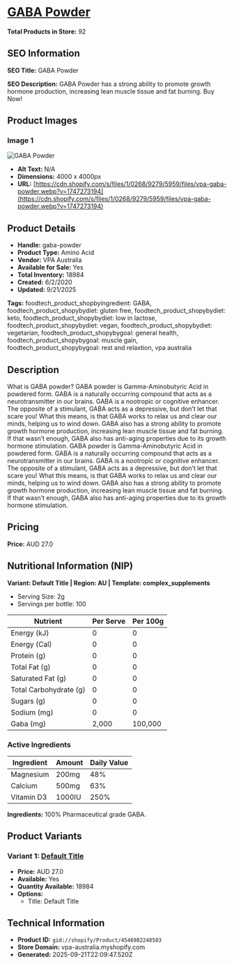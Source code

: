 # [GABA Powder](https://vpa-australia.myshopify.com/products/gaba-powder)

**Total Products in Store:** 92

## SEO Information

**SEO Title:** GABA Powder

**SEO Description:** GABA Powder has a strong ability to promote growth hormone production, increasing lean muscle tissue and fat burning. Buy Now!

## Product Images

### Image 1
![GABA Powder](https://cdn.shopify.com/s/files/1/0268/9279/5959/files/vpa-gaba-powder.webp?v=1747273194)

- **Alt Text:** N/A
- **Dimensions:** 4000 x 4000px
- **URL:** [https://cdn.shopify.com/s/files/1/0268/9279/5959/files/vpa-gaba-powder.webp?v=1747273194](https://cdn.shopify.com/s/files/1/0268/9279/5959/files/vpa-gaba-powder.webp?v=1747273194)

## Product Details

- **Handle:** gaba-powder
- **Product Type:** Amino Acid
- **Vendor:** VPA Australia
- **Available for Sale:** Yes
- **Total Inventory:** 18984
- **Created:** 6/2/2020
- **Updated:** 9/21/2025

**Tags:** foodtech_product_shopbyingredient: GABA, foodtech_product_shopybydiet: gluten free, foodtech_product_shopybydiet: keto, foodtech_product_shopybydiet: low in lactose, foodtech_product_shopybydiet: vegan, foodtech_product_shopybydiet: vegetarian, foodtech_product_shopybygoal: general health, foodtech_product_shopybygoal: muscle gain, foodtech_product_shopybygoal: rest and relaxtion, vpa australia

## Description

What is GABA powder? GABA powder is Gamma-Aminobutyric Acid in powdered form. GABA is a naturally occurring compound that acts as a neurotransmitter in our brains. GABA is a nootropic or cognitive enhancer. The opposite of a stimulant, GABA acts as a depressive, but don’t let that scare you! What this means, is that GABA works to relax us and clear our minds, helping us to wind down. GABA also has a strong ability to promote growth hormone production, increasing lean muscle tissue and fat burning. If that wasn’t enough, GABA also has anti-aging properties due to its growth hormone stimulation. GABA powder is Gamma-Aminobutyric Acid in powdered form. GABA is a naturally occurring compound that acts as a neurotransmitter in our brains. GABA is a nootropic or cognitive enhancer. The opposite of a stimulant, GABA acts as a depressive, but don’t let that scare you! What this means, is that GABA works to relax us and clear our minds, helping us to wind down. GABA also has a strong ability to promote growth hormone production, increasing lean muscle tissue and fat burning. If that wasn’t enough, GABA also has anti-aging properties due to its growth hormone stimulation.

## Pricing

**Price:** AUD 27.0

## Nutritional Information (NIP)

**Variant: Default Title | Region: AU | Template: complex_supplements**

- Serving Size: 2g
- Servings per bottle: 100

| Nutrient | Per Serve | Per 100g |
|----------|-----------|----------|
| Energy (kJ) | 0 | 0 |
| Energy (Cal) | 0 | 0 |
| Protein (g) | 0 | 0 |
| Total Fat (g) | 0 | 0 |
| Saturated Fat (g) | 0 | 0 |
| Total Carbohydrate (g) | 0 | 0 |
| Sugars (g) | 0 | 0 |
| Sodium (mg) | 0 | 0 |
| Gaba (mg) | 2,000 | 100,000 |

### Active Ingredients

| Ingredient | Amount | Daily Value |
|------------|--------|-------------|
| Magnesium | 200mg | 48% |
| Calcium | 500mg | 63% |
| Vitamin D3 | 1000IU | 250% |

**Ingredients:** 100% Pharmaceutical grade GABA.

## Product Variants

### Variant 1: [Default Title](https://vpa-australia.myshopify.com/products/gaba-powder)

- **Price:** AUD 27.0
- **Available:** Yes
- **Quantity Available:** 18984
- **Options:**
  - Title: Default Title

## Technical Information

- **Product ID:** `gid://shopify/Product/4546982248503`
- **Store Domain:** vpa-australia.myshopify.com
- **Generated:** 2025-09-21T22:09:47.520Z


